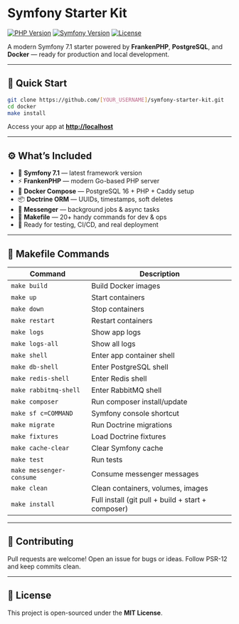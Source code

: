 # Symfony Starter Kit

[![PHP Version](https://img.shields.io/badge/PHP-8.3-blue.svg)](https://www.php.net/)
[![Symfony Version](https://img.shields.io/badge/Symfony-7.1-black.svg)](https://symfony.com/)
[![License](https://img.shields.io/badge/License-MIT-green.svg)](LICENSE)

A modern Symfony 7.1 starter powered by **FrankenPHP**, **PostgreSQL**, and **Docker** — ready for production and local development.

---

## 🚀 Quick Start

```bash
git clone https://github.com/[YOUR_USERNAME]/symfony-starter-kit.git
cd docker
make install
```

Access your app at **[http://localhost](http://localhost)**

---

## ⚙️ What’s Included

* 🐘 **Symfony 7.1** — latest framework version
* ⚡ **FrankenPHP** — modern Go-based PHP server
* 🐳 **Docker Compose** — PostgreSQL 16 + PHP + Caddy setup
* 📦 **Doctrine ORM** — UUIDs, timestamps, soft deletes
* 🔄 **Messenger** — background jobs & async tasks
* 🧰 **Makefile** — 20+ handy commands for dev & ops
* 🧪 Ready for testing, CI/CD, and real deployment

---

## 🧩 Makefile Commands

| Command                  | Description                                        |
| ------------------------ | -------------------------------------------------- |
| `make build`             | Build Docker images                                |
| `make up`                | Start containers                                   |
| `make down`              | Stop containers                                    |
| `make restart`           | Restart containers                                 |
| `make logs`              | Show app logs                                      |
| `make logs-all`          | Show all logs                                      |
| `make shell`             | Enter app container shell                          |
| `make db-shell`          | Enter PostgreSQL shell                             |
| `make redis-shell`       | Enter Redis shell                                  |
| `make rabbitmq-shell`    | Enter RabbitMQ shell                               |
| `make composer`          | Run composer install/update                        |
| `make sf c=COMMAND`      | Symfony console shortcut                           |
| `make migrate`           | Run Doctrine migrations                            |
| `make fixtures`          | Load Doctrine fixtures                             |
| `make cache-clear`       | Clear Symfony cache                                |
| `make test`              | Run tests                                          |
| `make messenger-consume` | Consume messenger messages                         |
| `make clean`             | Clean containers, volumes, images                  |
| `make install`           | Full install (git pull + build + start + composer) |

---

## 🤝 Contributing

Pull requests are welcome!
Open an issue for bugs or ideas.
Follow PSR-12 and keep commits clean.

---

## 🪪 License

This project is open-sourced under the **MIT License**.
